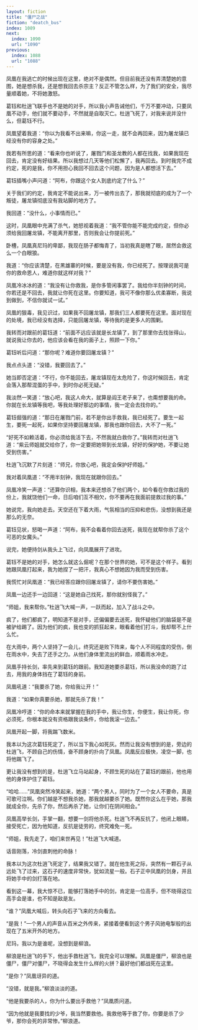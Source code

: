 ```yaml
---
layout: fiction
title: "僵尸之战"
fiction: "deatch_bus"
index: 1089
next:
  index: 1090
  url: "1090"
previous:
  index: 1088
  url: "1088"
---
```

凤凰在我逃亡的时候出现在这里，绝对不是偶然。但目前我还没有弄清楚她的意图，她是想杀我，还是想我回去杀宗主？反正不管怎么样，为了我们的安全，我尽量顺着她，不将她激怒。

葛钰和杜逍飞联手也不是她的对手，所以我小声告诫他们，千万不要冲动，只要凤凰不动手，他们就不要动手，不然就是自取灭亡。杜逍飞死了，对我来说并没什么，但葛钰不行。

凤凰望着我道：“你以为我看不出来嘛，你这一走，就不会再回来，因为屠龙镇已经没有你的容身之处。”

我若有所思的道：“看来你也听说了，屠戮门和圣龙教的人都在找我，如果我现在回去，肯定没有好结果。所以我想过几天等他们松懈了，我再回去。到时我完不成约定，死的是我，你不用担心我回不回去这个问题，因为是人都想活下去。”

葛钰插嘴小声问道：“阿布，你跟这个女人到底约定了什么？”

关于我们的约定，我肯定不能说出来，万一被传出去了，那我就彻底的成为了一个叛徒，屠龙镇彻底没有我站脚的地方了。

我回道：“没什么，小事情而已。”

这时，凤凰眼中充满了杀气，她怒视着我道：“我不管你能不能完成约定，但你必须给我回屠龙镇，不能离开那里，否则我会让你提前死。”

卧槽，凤凰真尼玛的卑鄙，我现在肠子都悔青了，当初我真是瞎了眼，居然会救这么一个白眼狼。

我道：“你应该清楚，在黑雄寨的时候，要是没有我，你已经死了。按理说我可是你的救命恩人，难道你就这样对我？”

凤凰冷冰冰的道：“我没有让你救我，是你多管闲事罢了。我给你半刻钟的时间，你若还是不回去，我就让你死在这里。你要知道，我可不像你那么优柔寡断，我说到做到，不信你就试一试。”

凤凰的狠毒，我见识过，如果我不回屠龙镇，那我们三人都要死在这里。面对现在的处境，我已经没有选择，只能回屠龙镇，等待我的是更多人的围剿。

我转而对跟前的葛钰道：“前面不远应该就是长龙镇了，到了那里你去找张得山，就说我让你去的，他应该会看在我的面子上，照顾一下你。”

葛钰听后问道：“那你呢？难道你要回屠龙镇？”

我点点头道：“没错，我要回去了。”

她当即否定道：“不行，你不能回去，屠龙镇现在太危险了，你这时候回去，肯定会落入那帮混蛋的手中，到时你必死无疑。”

我淡然一笑道：“放心吧，我这人命大，就算是阎王老子来了，也甭想要我的命。你就在长龙镇等我吧，等我处理好那边的事情，我一定会去找你的。”

葛钰倔强的道：“那日在屠戮门前，若不是你出手救我，我已经死了。要生一起生，要死一起死，如果你坚持要回屠龙镇，那我也跟你回去，大不了一死。”

“好死不如赖活着，你必须给我活下去，不然我就白救你了。”我转而对杜逍飞道：“紫云师姐就交给你了，你一定要把她带到长龙镇，好好的保护她，不要让她受到伤害。”

杜逍飞沉默了片刻道：“师兄，你放心吧，我定会保护好师姐。”

我对着凤凰道：“不用半刻钟，我现在就跟你回去。”

凤凰冷笑一声道：“还算你识相，我本来还想杀了他们两个，如今看在你救过我的份上，我就饶他们一命，日后咱们互不相欠，你不要再在我面前提救过我的事。”

她说完，我向她走去。天空还在下着大雨，气氛相当的压抑和悲伤，没想到我还是那么的无奈。

葛钰见状，怒喝一声道：“阿布，我不会看着你回去送死，我现在就帮你杀了这个可恶的女魔头。”

说完，她便持剑从我头上飞过，向凤凰展开了进攻。

葛钰不是她的对手，她怎么就这么倔呢？在那个世界的她，可不是这个样子。看到她跟凤凰打起来，我为她捏了一把汗，我真心不想她因为我而受到伤害。

我慌忙对凤凰道：“我已经答应跟你回屠龙镇了，请你不要伤害她。”

凤凰一边还手一边回道：“这是她自己找死，那你就别怪我了。”

“师姐，我来帮你。”杜逍飞大喊一声，一跃而起，加入了战斗之中。

疯了，他们都疯了，明知道不是对手，还偏偏要去送死，我怀疑他们的脑袋是不是被驴给踢了。因为他们的疯，我也变的抓狂起来，眼看着他们打斗，我却帮不上什么忙。

在大雨中，两个人坚持了一会儿，终究还是败下阵来，每个人不同程度的受伤，倒在雨水中，失去了还手之力。从他们身体里流出的鲜血，顺着雨水冲走。

凤凰手持长剑，率先来到葛钰的跟前。我知道她要杀葛钰，所以我没命的跑了过去，用我的身体挡在了葛钰的身前。

凤凰吼道：“我要杀了她，你给我让开！”

我道：“如果你真要杀她，那就先杀了我！”

凤凰冷哼道：“你的命本来就掌握在我的手中，我让你生，你便生，我让你死，你必须死，你根本就没有资格跟我谈条件，你给我滚一边去。”

凤凰开起一脚，将我踹飞数米。

我本以为这次葛钰死定了，所以当下我心如死灰。然而让我没有想到的是，旁边的杜逍飞，不顾自己的伤情，奋不顾身的扑向了凤凰。凤凰反应极快，凌空一脚，也将他踹飞了。

更让我没有想到的是，杜逍飞立马站起身，不顾生死的站在了葛钰的跟前，他也用他的身体护住了葛钰。

“哈哈……”凤凰突然冷笑起来，她道：“两个男人，同时为了一个女人不要命，真是可歌可泣啊。你们越是不想我杀她，那我就越要杀了她。既然你这么在乎她，那我就成全你，先杀了你，然后再杀了她，让你们在阴间相会。”

凤凰高举长剑，手掌一翻，想要一剑将他杀死。杜逍飞不再反抗了，他闭上眼睛，接受死亡，因为他知道，反抗是徒劳的，终究难免一死。

“师姐，我先走了，咱们来世再见！”杜逍飞大喊道。

话音刚落，冷剑直刺他的命脉！

我本以为这次杜逍飞死定了，结果我又错了。就在他生死之际，突然有一颗石子从远处飞了过来，这石子的速度非常快，犹如流星一般。石子正中凤凰的剑身，并且将她手中的剑打落在地。

看到这一幕，我大惊不已，能够打落她手中的剑，肯定是一位高手，但不晓得这位高手会是谁，也不知是敌是友。

“谁？”凤凰大喊后，转头向石子飞来的方向看去。

“是我！”一个男人的声音从百米之外传来，紧接着便看到这个男子风驰电掣般的出现在了五米开外的地方。

尼玛，我以为是谁呢，没想到是柳浪。

柳浪是杜逍飞的手下，他出手救杜逍飞，我完全可以理解。凤凰是僵尸，柳浪也是僵尸，僵尸对僵尸，不晓得会发生什么样的火拼？最好他们都战死在这里。

“是你？”凤凰讶异的道。

“没错，就是我。”柳浪淡淡的道。

“他是我要杀的人，你为什么要出手救他？”凤凰质问道。

“因为他就是我要找的少爷，我当然要救他。我救他等于救了你，你要是杀了少爷，那你会死的非常惨。”柳浪道。